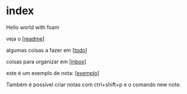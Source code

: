 # index

Hello world with foam

veja o [[readme]]

algumas coisas a fazer em [[todo]]

coisas para organizar em [[inbox]]

este é um exemplo de nota: [[exemplo]]

Também é possível criar notas com ctrl+shift+p e o comando new note.

[//begin]: # "Autogenerated link references for markdown compatibility"
[inbox]: inbox "Inbox"
[foam-tips]: foam-tips "Foam tips"
[readme]: readme "Foam"
[todo]: todo "Todo"
[exemplo]: exemplo "Exemplo"
[//end]: # "Autogenerated link references"
